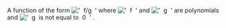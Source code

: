 A function of the form
!['  f/g  '](../dictionary/equation_images/20281.1..png) where
!['  f  '](../dictionary/equation_images/20281.2..png) and
!['  g  '](../dictionary/equation_images/20281.3..png) are polynomials
and
!['  g  is not equal to  0  '](../dictionary/equation_images/20281.4..png)
.
